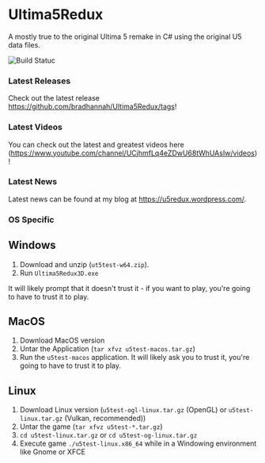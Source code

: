 # Ultima5Redux
A mostly true to the original Ultima 5 remake in C# using the original U5 data files. 

![Build Statuc](https://github.com/bradhannah/Ultima5Redux/actions/workflows/dotnet.yml/badge.svg)

### Latest Releases
Check out the latest release https://github.com/bradhannah/Ultima5Redux/tags!

### Latest Videos
You can check out the latest and greatest videos here (https://www.youtube.com/channel/UCjhmfLq4eZDwU68tWhUAsIw/videos)!

### Latest News
Latest news can be found at my blog at https://u5redux.wordpress.com/.

### OS Specific

## Windows
1. Download and unzip (`ut5test-w64.zip`). 
2. Run `Ultima5Redux3D.exe`

It will likely prompt that it doesn't trust it - if you want to play, you're going to have to trust it to play.

## MacOS
1. Download MacOS version
2. Untar the Application (`tar xfvz u5test-macos.tar.gz`)
3. Run the `u5test-macos` application. It will likely ask you to trust it, you're going to have to trust it to play.

## Linux
1. Download Linux version (`u5test-ogl-linux.tar.gz` (OpenGL) or `u5test-linux.tar.gz` (Vulkan, recommended))
2. Untar the game (`tar xfvz u5test-*.tar.gz`)
3. `cd u5test-linux.tar.gz` or `cd u5test-og-linux.tar.gz`
4. Execute game `./u5test-linux.x86_64` while in a Windowing environment like Gnome or XFCE
